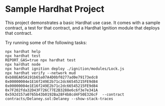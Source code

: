 # Sample Hardhat Project

This project demonstrates a basic Hardhat use case. It comes with a sample contract, a test for that contract, and a Hardhat Ignition module that deploys that contract.

Try running some of the following tasks:

```shell
npx hardhat help
npx hardhat test
REPORT_GAS=true npx hardhat test
npx hardhat node
npx hardhat ignition deploy ./ignition/modules/Lock.js
npx hardhat verify --network mud 0xb88EA05A191b65a07A4D0bf0277ad0e79173edc8 0x00000004e1E16f249E2b71c2dc66545215FE9d84 0x00000004e1E16f249E2b71c2dc66545215FE9d84 0x7F202fda32D43F726C77E2B3288e6c6f3e7e341A 0x592d157a0765b43b0192Ba28F4b8cd4F50E326cF  --contract contracts/Delaney.sol:Delaney --show-stack-traces 
```
